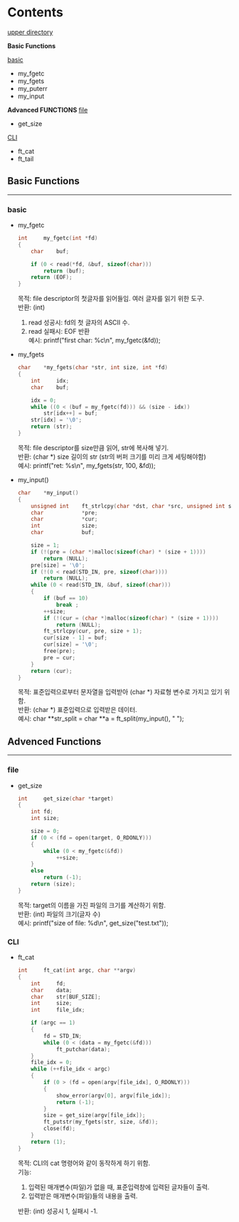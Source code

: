 # Contents

[upper directory](https://github.com/YamKim/ft_lib)

**Basic Functions** 

[basic](#basic)
- my_fgetc
- my_fgets
- my_puterr
- my_input

**Advanced FUNCTIONS**
[file](#file)
- get_size

[CLI](#CLI) 
- ft_cat
- ft_tail

## Basic Functions
---
### basic
- my_fgetc
    ```c
    int		my_fgetc(int *fd)
    {
	    char	buf;

	    if (0 < read(*fd, &buf, sizeof(char)))
	    	return (buf);
	    return (EOF);
    }
    ```
    목적: file descriptor의 첫글자를 읽어들임. 여러 글자를 읽기 위한 도구.  
    반환: (int) 
    1. read 성공시: fd의 첫 글자의 ASCII 수.  
    2. read 실패시: EOF 반환   
    예시: printf("first char: %c\n", my_fgetc(&fd));

- my_fgets
    ```c
    char	*my_fgets(char *str, int size, int *fd)
    {
    	int		idx;
    	char	buf;

    	idx = 0;
    	while ((0 < (buf = my_fgetc(fd))) && (size - idx))
    		str[idx++] = buf;
    	str[idx] = '\0';
    	return (str);
    }
    ```
    목적: file descriptor를 size만큼 읽어, str에 복사해 넣기.  
    반환: (char *) size 길이의 str (str의 버퍼 크기를 미리 크게 세팅해야함)  
    예시: printf("ret: %s\n", my_fgets(str, 100, &fd));

- my_input()
    ```c
    char	*my_input()
    {
    	unsigned int	ft_strlcpy(char *dst, char *src, unsigned int size);
    	char			*pre;
    	char			*cur;
    	int				size;
    	char			buf;

    	size = 1;
    	if (!(pre = (char *)malloc(sizeof(char) * (size + 1))))
    		return (NULL);
    	pre[size] = '\0';
    	if (!(0 < read(STD_IN, pre, sizeof(char))))
    		return (NULL);
    	while (0 < read(STD_IN, &buf, sizeof(char)))
    	{
    		if (buf == 10)
    			break ;
    		++size;
    		if (!(cur = (char *)malloc(sizeof(char) * (size + 1))))
    			return (NULL);
    		ft_strlcpy(cur, pre, size + 1);
    		cur[size - 1] = buf;
    		cur[size] = '\0';
    		free(pre);
    		pre = cur;
    	}
    	return (cur);	
    }
    ```
    목적: 표준입력으로부터 문자열을 입력받아 (char *) 자료형 변수로 가지고 있기 위함.  
    반환: (char *) 표준입력으로 입력받은 데이터.  
    예시: char **str_split = char **a = ft_split(my_input(), " ");


## Advenced Functions
---
### file
- get_size
    ```c
    int		get_size(char *target)
    {
    	int	fd;
    	int	size;

    	size = 0;
    	if (0 < (fd = open(target, O_RDONLY)))
    	{
    		while (0 < my_fgetc(&fd))
    			++size;
    	}
    	else
    		return (-1);
    	return (size);
    }
    ```
    목적: target의 이름을 가진 파일의 크기를 계산하기 위함.  
    반환: (int) 파일의 크기(글자 수)  
    예시: printf("size of file: %d\n", get_size("test.txt"));

### CLI
- ft_cat
    ```c
    int		ft_cat(int argc, char **argv)
    {
    	int		fd;
    	char	data;
    	char	str[BUF_SIZE];
    	int		size;
    	int		file_idx;
    
    	if (argc == 1)
    	{
    		fd = STD_IN;
    		while (0 < (data = my_fgetc(&fd)))
    			ft_putchar(data);
    	}
    	file_idx = 0;
    	while (++file_idx < argc)
    	{
    		if (0 > (fd = open(argv[file_idx], O_RDONLY)))
    		{
    			show_error(argv[0], argv[file_idx]);
    			return (-1);
    		}
    		size = get_size(argv[file_idx]);
    		ft_putstr(my_fgets(str, size, &fd));
    		close(fd);
    	}
    	return (1);
    }
    ```
    목적: CLI의 cat 명령어와 같이 동작하게 하기 위함.  
    기능: 
    1. 입력된 매개변수(파일)가 없을 때, 표준입력창에 입력된 글자들이 출력.
    2. 입력받은 매개변수(파일)들의 내용을 출력.

    반환: (int) 성공시 1, 실패시 -1.
